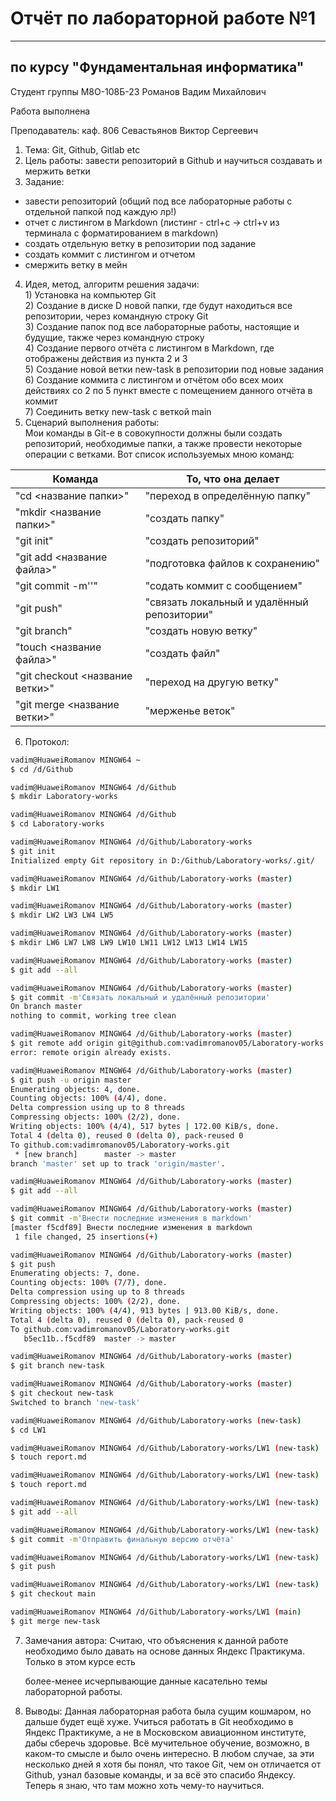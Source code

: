 # Отчёт по лабораторной работе №1

---

## по курсу "Фундаментальная информатика"


Студент группы М8О-108Б-23 Романов Вадим Михайлович  

Работа выполнена  

Преподаватель: каф. 806 Севастьянов Виктор Сергеевич  

1. Тема: Git, Github, Gitlab etc  
2. Цель работы: завести репозиторий в Github и научиться создавать и мержить ветки  
3. Задание:  


- завести репозиторий (общий под все лабораторные работы с отдельной папкой под каждую лр!)  
- отчет с листингом в Markdown (листинг - ctrl+c -> ctrl+v из терминала с форматированием в markdown)  
- создать отдельную ветку в репозитории под задание  
- создать коммит с листингом и отчетом  
- смержить ветку в мейн



4. Идея, метод, алгоритм решения задачи:  
        1) Установка на компьютер Git  
        2) Создание в диске D новой папки, где будут находиться все репозитории, через командную строку Git  
        3) Создание папок под все лабораторные работы, настоящие и будущие, также через командную строку  
        4) Создание первого отчёта с листингом в Markdown, где отображены действия из пункта 2 и 3  
        5) Создание новой ветки new-task в репозитории под новые задания  
        6) Создание коммита с листингом и отчётом обо всех моих действиях со 2 по 5 пункт вместе с помещением данного отчёта в коммит  
        7) Соединить ветку new-task с веткой main  
5. Сценарий выполнения работы:  
        Мои команды в Git-е в совокупности должны были создать репозиторий, необходимые папки, а также провести некоторые операции с ветками. Вот список используемых мною команд: 
 
|Команда                         |  То, что она делает                        |
|--------------------------------|--------------------------------------------|  
|"cd <название папки>"           | "переход в определённую папку"             |  
|"mkdir <название папки>"        | "создать папку"                            |  
|"git init"                      | "создать репозиторий"                      |  
|"git add <название файла>"      | "подготовка файлов к сохранению"           |  
|"git commit -m''"               | "содать коммит с сообщением"               |  
|"git push"                      | "связать локальный и удалённый репозитории"|  
|"git branch"                    | "создать новую ветку"                      |  
|"touch <название файла>"        | "создать файл"                             |  
|"git checkout <название ветки>" | "переход на другую ветку"                  |  
|"git merge <название ветки>"    | "мерженье веток"                           |  
    
6. Протокол:  

```bash
vadim@HuaweiRomanov MINGW64 ~
$ cd /d/Github

vadim@HuaweiRomanov MINGW64 /d/Github
$ mkdir Laboratory-works

vadim@HuaweiRomanov MINGW64 /d/Github
$ cd Laboratory-works

vadim@HuaweiRomanov MINGW64 /d/Github/Laboratory-works
$ git init
Initialized empty Git repository in D:/Github/Laboratory-works/.git/

vadim@HuaweiRomanov MINGW64 /d/Github/Laboratory-works (master)
$ mkdir LW1

vadim@HuaweiRomanov MINGW64 /d/Github/Laboratory-works (master)
$ mkdir LW2 LW3 LW4 LW5

vadim@HuaweiRomanov MINGW64 /d/Github/Laboratory-works (master)
$ mkdir LW6 LW7 LW8 LW9 LW10 LW11 LW12 LW13 LW14 LW15

vadim@HuaweiRomanov MINGW64 /d/Github/Laboratory-works (master)
$ git add --all

vadim@HuaweiRomanov MINGW64 /d/Github/Laboratory-works (master)
$ git commit -m'Связать локальный и удалённый репозитории'
On branch master
nothing to commit, working tree clean

vadim@HuaweiRomanov MINGW64 /d/Github/Laboratory-works (master)
$ git remote add origin git@github.com:vadimromanov05/Laboratory-works.git
error: remote origin already exists.

vadim@HuaweiRomanov MINGW64 /d/Github/Laboratory-works (master)
$ git push -u origin master
Enumerating objects: 4, done.
Counting objects: 100% (4/4), done.
Delta compression using up to 8 threads
Compressing objects: 100% (2/2), done.
Writing objects: 100% (4/4), 517 bytes | 172.00 KiB/s, done.
Total 4 (delta 0), reused 0 (delta 0), pack-reused 0
To github.com:vadimromanov05/Laboratory-works.git
 * [new branch]      master -> master
branch 'master' set up to track 'origin/master'.

vadim@HuaweiRomanov MINGW64 /d/Github/Laboratory-works (master)
$ git add --all

vadim@HuaweiRomanov MINGW64 /d/Github/Laboratory-works (master)
$ git commit -m'Внести последние изменения в markdown'
[master f5cdf89] Внести последние изменения в markdown
 1 file changed, 25 insertions(+)

vadim@HuaweiRomanov MINGW64 /d/Github/Laboratory-works (master)
$ git push
Enumerating objects: 7, done.
Counting objects: 100% (7/7), done.
Delta compression using up to 8 threads
Compressing objects: 100% (2/2), done.
Writing objects: 100% (4/4), 913 bytes | 913.00 KiB/s, done.
Total 4 (delta 0), reused 0 (delta 0), pack-reused 0
To github.com:vadimromanov05/Laboratory-works.git
   b5ec11b..f5cdf89  master -> master

vadim@HuaweiRomanov MINGW64 /d/Github/Laboratory-works (master)
$ git branch new-task

vadim@HuaweiRomanov MINGW64 /d/Github/Laboratory-works (master)
$ git checkout new-task
Switched to branch 'new-task'

vadim@HuaweiRomanov MINGW64 /d/Github/Laboratory-works (new-task)
$ cd LW1

vadim@HuaweiRomanov MINGW64 /d/Github/Laboratory-works/LW1 (new-task)
$ touch report.md

vadim@HuaweiRomanov MINGW64 /d/Github/Laboratory-works/LW1 (new-task)
$ touch report.md

vadim@HuaweiRomanov MINGW64 /d/Github/Laboratory-works/LW1 (new-task)
$ git add --all

vadim@HuaweiRomanov MINGW64 /d/Github/Laboratory-works/LW1 (new-task)
$ git commit -m'Отправить финальную версию отчёта'

vadim@HuaweiRomanov MINGW64 /d/Github/Laboratory-works/LW1 (new-task)
$ git push

vadim@HuaweiRomanov MINGW64 /d/Github/Laboratory-works/LW1 (new-task)
$ git checkout main

vadim@HuaweiRomanov MINGW64 /d/Github/Laboratory-works/LW1 (main)
$ git merge new-task
```

7. Замечания автора: Считаю, что объяснения к данной работе необходимо было давать на основе данных Яндекс Практикума. Только в этом курсе есть 
   
   более-менее исчерпывающие данные касательно темы лабораторной работы.  

8.  Выводы: Данная лабораторная работа была сущим кошмаром, но дальше будет ещё хуже. Учиться работать в Git необходимо в Яндекс Практикуме, а не
в Московском авиационном институте, дабы сберечь здоровье. Всё мучительное обучение, возможно, в каком-то смысле и было очень интересно. В любом
случае, за эти несколько дней я хотя бы понял, что такое Git, чем он отличается от Github, узнал базовые команды, и за всё это спасибо Яндексу. 
Теперь я знаю, что там можно хоть чему-то научиться.